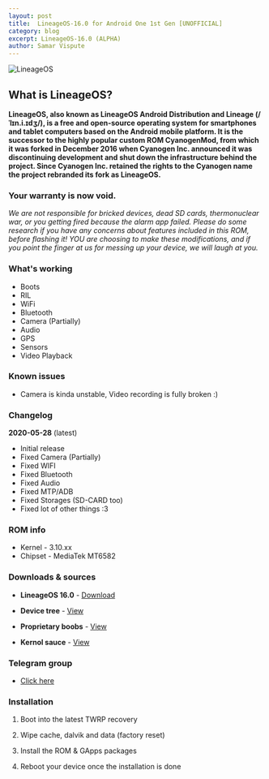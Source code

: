 ```yaml
---
layout: post
title:  LineageOS-16.0 for Android One 1st Gen [UNOFFICIAL]
category: blog
excerpt: LineageOS-16.0 (ALPHA)
author: Samar Vispute
---
```


![LineageOS](http://samarv-121.github.io/images/lineageos.png)

## What is LineageOS?
**LineageOS, also known as LineageOS Android Distribution and Lineage (/ˈlɪn.i.ɪdʒ/), is a free and open-source operating system for smartphones and tablet computers
based on the Android mobile platform. It is the successor to the highly popular custom ROM CyanogenMod, from which it was forked in December 2016 when Cyanogen Inc.
announced it was discontinuing development and shut down the infrastructure behind the project. Since Cyanogen Inc. retained the rights to the Cyanogen name the project rebranded its fork as LineageOS.**

### Your warranty is now void.
_We are not responsible for bricked devices, dead SD cards, thermonuclear war, or you getting fired because the alarm app failed.
Please do some research if you have any concerns about features included in this ROM, before flashing it!
YOU are choosing to make these modifications, and if you point the finger at us for messing up your device, we will laugh at you._

### What's working
* Boots
* RIL
* WiFi
* Bluetooth
* Camera (Partially)
* Audio
* GPS
* Sensors
* Video Playback

### Known issues
* Camera is kinda unstable, Video recording is fully broken :)

### Changelog
**2020-05-28** (latest)
* Initial release
* Fixed Camera (Partially)
* Fixed WIFI
* Fixed Bluetooth
* Fixed Audio
* Fixed MTP/ADB
* Fixed Storages (SD-CARD too)
* Fixed lot of other things :3

### ROM info
* Kernel - 3.10.xx
* Chipset - MediaTek MT6582

### Downloads & sources
* **LineageOS 16.0** - [Download](https://github.com/SamarV-121/releases/releases/download/lineage-16.0-20200527-UNOFFICIAL-sprout-2139/lineage-16.0-20200527-UNOFFICIAL-sprout.zip)

* **Device tree** - [View](https://github.com/SamarV-121/android_device_google_sprout)
* **Proprietary boobs** - [View](https://github.com/SamarV-121/proprietary_vendor_google)
* **Kernol sauce** - [View](https://github.com/SamarV-121/android_kernel_mediatek_sprout)

### Telegram group
* [Click here](https://t.me/sproutdev)

### Installation
1) Boot into the latest TWRP recovery

2) Wipe cache, dalvik and data (factory reset)

3) Install the ROM & GApps packages

4) Reboot your device once the installation is done
